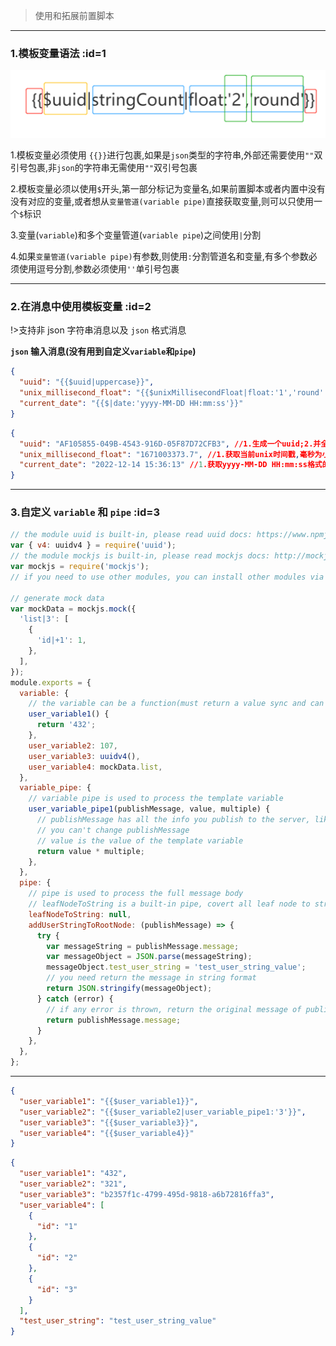 > 使用和拓展前置脚本

---

### 1.模板变量语法 :id=1

![模板变量](../../_media/variable.png ':size=500')

1.模板变量必须使用 `{{}}`进行包裹,如果是`json`类型的字符串,外部还需要使用`""`双引号包裹,非`json`的字符串无需使用`""`双引号包裹

2.模板变量必须以使用`$`开头,第一部分标记为变量名,如果前置脚本或者内置中没有没有对应的变量,或者想从`变量管道(variable pipe)`直接获取变量,则可以只使用一个`$`标识

3.变量(`variable`)和多个变量管道(`variable pipe`)之间使用`|`分割

4.如果`变量管道(variable pipe)`有参数,则使用`:`分割管道名和变量,有多个参数必须使用逗号分割,参数必须使用`''`单引号包裹

---

### 2.在消息中使用模板变量 :id=2

!>支持非 json 字符串消息以及 `json` 格式消息

**`json` 输入消息(没有用到自定义`variable`和`pipe`)**

<!-- tabs:start -->

<!-- tab: 模板消息 -->

```json
{
  "uuid": "{{$uuid|uppercase}}",
  "unix_millisecond_float": "{{$unixMillisecondFloat|float:'1','round'|string}}",
  "current_date": "{{$|date:'yyyy-MM-DD HH:mm:ss'}}"
}
```

<!-- tab: 输出 -->

```json
{
  "uuid": "AF105855-049B-4543-916D-05F87D72CFB3", //1.生成一个uuid;2.并全部转换为大写
  "unix_millisecond_float": "1671003373.7", //1.获取当前unix时间戳,毫秒为小数格式;2.以round形式取1位小数精度;3.将数字转换为字符串
  "current_date": "2022-12-14 15:36:13" //1.获取yyyy-MM-DD HH:mm:ss格式的时间
}
```

<!-- tabs:end -->

---

### 3.自定义 `variable` 和 `pipe` :id=3

<!-- tabs:start -->

<!-- tab:前置脚本 -->

```javascript
// the module uuid is built-in, please read uuid docs: https://www.npmjs.com/package/uuid
var { v4: uuidv4 } = require('uuid');
// the module mockjs is built-in, please read mockjs docs: http://mockjs.com/examples.html
var mockjs = require('mockjs');
// if you need to use other modules, you can install other modules via npm, please read the doc: https://doc.ttqm.app/#/en/question/how-to-add-support-modules

// generate mock data
var mockData = mockjs.mock({
  'list|3': [
    {
      'id|+1': 1,
    },
  ],
});
module.exports = {
  variable: {
    // the variable can be a function(must return a value sync and can not be a Promise) or a value
    user_variable1() {
      return '432';
    },
    user_variable2: 107,
    user_variable3: uuidv4(),
    user_variable4: mockData.list,
  },
  variable_pipe: {
    // variable pipe is used to process the template variable
    user_variable_pipe1(publishMessage, value, multiple) {
      // publishMessage has all the info you publish to the server, like topic, message, opts: {qos:2}
      // you can't change publishMessage
      // value is the value of the template variable
      return value * multiple;
    },
  },
  pipe: {
    // pipe is used to process the full message body
    // leafNodeToString is a built-in pipe, covert all leaf node to string, the value is not used, you can set the value with null;
    leafNodeToString: null,
    addUserStringToRootNode: (publishMessage) => {
      try {
        var messageString = publishMessage.message;
        var messageObject = JSON.parse(messageString);
        messageObject.test_user_string = 'test_user_string_value';
        // you need return the message in string format
        return JSON.stringify(messageObject);
      } catch (error) {
        // if any error is thrown, return the original message of publishMessage
        return publishMessage.message;
      }
    },
  },
};
```

---

<!-- tab:模板消息 -->

```json
{
  "user_variable1": "{{$user_variable1}}",
  "user_variable2": "{{$user_variable2|user_variable_pipe1:'3'}}",
  "user_variable3": "{{$user_variable3}}",
  "user_variable4": "{{$user_variable4}}"
}
```

<!-- tab:输出 -->

```json
{
  "user_variable1": "432",
  "user_variable2": "321",
  "user_variable3": "b2357f1c-4799-495d-9818-a6b72816ffa3",
  "user_variable4": [
    {
      "id": "1"
    },
    {
      "id": "2"
    },
    {
      "id": "3"
    }
  ],
  "test_user_string": "test_user_string_value"
}
```

<!-- tabs:end -->
